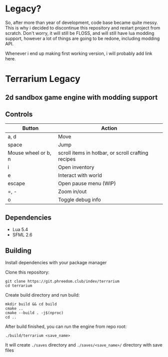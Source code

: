 Legacy?
=========

So, after more than year of development, code base became quite messy.
This is why i decided to discontinue this repository and restart project from scratch.
Don't worry, it will still be FLOSS, and will still have lua modding support, however
a lot of things are going to be redone, including modding API.

Whenever i end up making first working version, i will probably add link here.

Terrarium Legacy
=========

2d sandbox game engine with modding support
-------------------------------------------

Controls
--------
| Button              | Action                                             |
|---------------------|----------------------------------------------------|
| a, d                | Move                                               |
| space               | Jump                                               |
| Mouse wheel or b, n | scroll items in hotbar, or scroll crafting recipes |
| i                   | Open inventory                                     |
| e                   | Interact with world                                |
| escape              | Open pause menu (WIP)                              |
| =, -                | Zoom in/out                                        |
| o                   | Toggle debug info                                  |

Dependencies
------------

* Lua 5.4
* SFML 2.6

Building
--------

Install dependencies with your package manager

Clone this repository:

    git clone https://git.phreedom.club/indev/terrarium
    cd terrarium

Create build directory and run build:

    mkdir build && cd build
    cmake ..
    cmake --build . -j$(nproc)
    cd ..

After build finished, you can run the engine from repo root:

    ./build/terrarium <save_name>

It will create `./saves` directory and `./saves/<save_name>/` directory with
save files
